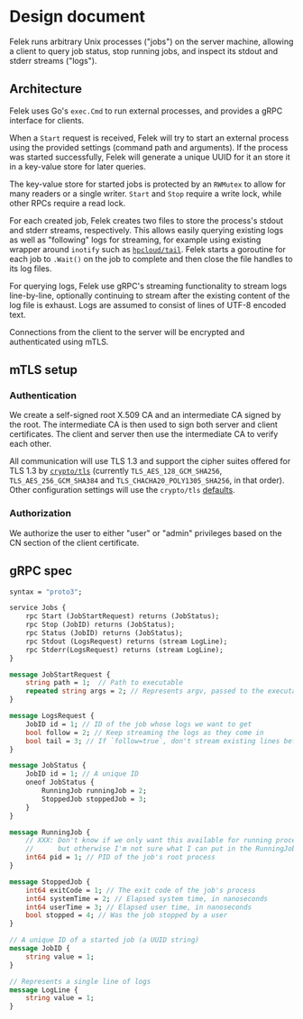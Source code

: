 # Design document

Felek runs arbitrary Unix processes ("jobs") on the server machine, allowing a client to query job status, stop running jobs, and inspect its stdout and stderr streams ("logs").

## Architecture

Felek uses Go's `exec.Cmd` to run external processes, and provides a gRPC interface for clients.

When a `Start` request is received, Felek will try to start an external process using the provided settings (command path and arguments). If the process was started successfully, Felek will generate a unique UUID for it an store it in a key-value store for later queries.

The key-value store for started jobs is protected by an `RWMutex` to allow for many readers or a single writer. `Start` and `Stop` require a write lock, while other RPCs require a read lock.

For each created job, Felek creates two files to store the process's stdout and stderr streams, respectively. This allows easily querying existing logs as well as "following" logs for streaming, for example using existing wrapper around `inotify` such as [`hpcloud/tail`](https://github.com/hpcloud/tail). Felek starts a goroutine for each job to `.Wait()` on the job to complete and then close the file handles to its log files.

For querying logs, Felek use gRPC's streaming functionality to stream logs line-by-line, optionally continuing to stream after the existing content of the log file is exhaust. Logs are assumed to consist of lines of UTF-8 encoded text.

Connections from the client to the server will be encrypted and authenticated using mTLS.

## mTLS setup

### Authentication

We create a self-signed root X.509 CA and an intermediate CA signed by the root.
The intermediate CA is then used to sign both server and client certificates.
The client and server then use the intermediate CA to verify each other.

All communication will use TLS 1.3 and support the cipher suites offered for TLS 1.3 by [`crypto/tls`](https://golang.org/pkg/crypto/tls/) (currently `TLS_AES_128_GCM_SHA256`, `TLS_AES_256_GCM_SHA384` and `TLS_CHACHA20_POLY1305_SHA256`, in that order). Other configuration settings will use the `crypto/tls` [defaults](https://golang.org/pkg/crypto/tls/#Config).

### Authorization

We authorize the user to either "user" or "admin" privileges based on the CN section of the client certificate.


## gRPC spec

```protobuf
syntax = "proto3";

service Jobs {
    rpc Start (JobStartRequest) returns (JobStatus);
    rpc Stop (JobID) returns (JobStatus);
    rpc Status (JobID) returns (JobStatus);
    rpc Stdout (LogsRequest) returns (stream LogLine);
    rpc Stderr(LogsRequest) returns (stream LogLine);
}

message JobStartRequest {
    string path = 1;  // Path to executable
    repeated string args = 2; // Represents argv, passed to the executable
}

message LogsRequest {
    JobID id = 1; // ID of the job whose logs we want to get
    bool follow = 2; // Keep streaming the logs as they come in
    bool tail = 3; // If `follow=true`, don't stream existing lines before following
}

message JobStatus {
    JobID id = 1; // A unique ID
    oneof JobStatus {
        RunningJob runningJob = 2;
        StoppedJob stoppedJob = 3;
    }
}

message RunningJob {
    // XXX: Don't know if we only want this available for running processes,
    //      but otherwise I'm not sure what I can put in the RunningJob message
    int64 pid = 1; // PID of the job's root process
}

message StoppedJob {
    int64 exitCode = 1; // The exit code of the job's process
    int64 systemTime = 2; // Elapsed system time, in nanoseconds
    int64 userTime = 3; // Elapsed user time, in nanoseconds
    bool stopped = 4; // Was the job stopped by a user
}

// A unique ID of a started job (a UUID string)
message JobID {
    string value = 1;
}

// Represents a single line of logs
message LogLine {
    string value = 1;
}
```
